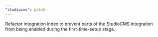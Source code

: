 ```yaml
---
"studiocms": patch
---
```


Refactor integration index to prevent parts of the StudioCMS integration from being enabled during the first-time-setup stage.

